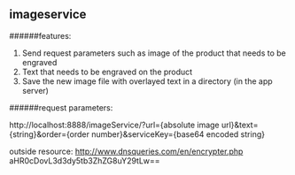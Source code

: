 ## imageservice

######features: 
1. Send request parameters such as image of the product that needs to be engraved 
2. Text that needs to be engraved on the product
3. Save the new image file with overlayed text in a directory (in the app server)

######request parameters:

http://localhost:8888/imageService/?url={absolute image url}&text={string}&order={order number}&serviceKey={base64 encoded string}

outside resource: 
http://www.dnsqueries.com/en/encrypter.php
aHR0cDovL3d3dy5tb3ZhZG8uY29tLw==
